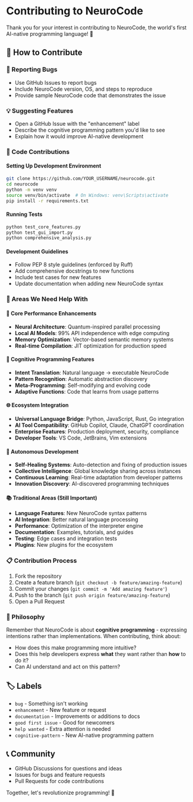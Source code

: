 # Contributing to NeuroCode

Thank you for your interest in contributing to NeuroCode, the world's first AI-native programming language! 🧬

## 🌟 How to Contribute

### 🐛 Reporting Bugs
- Use GitHub Issues to report bugs
- Include NeuroCode version, OS, and steps to reproduce
- Provide sample NeuroCode code that demonstrates the issue

### 💡 Suggesting Features
- Open a GitHub Issue with the "enhancement" label
- Describe the cognitive programming pattern you'd like to see
- Explain how it would improve AI-native development

### 🔧 Code Contributions

#### Setting Up Development Environment
```bash
git clone https://github.com/YOUR_USERNAME/neurocode.git
cd neurocode
python -m venv venv
source venv/bin/activate  # On Windows: venv\Scripts\activate
pip install -r requirements.txt
```

#### Running Tests
```bash
python test_core_features.py
python test_gui_import.py
python comprehensive_analysis.py
```

#### Development Guidelines
- Follow PEP 8 style guidelines (enforced by Ruff)
- Add comprehensive docstrings to new functions
- Include test cases for new features
- Update documentation when adding new NeuroCode syntax

### 🧠 Areas We Need Help With

#### **🚀 Core Performance Enhancements**
- **Neural Architecture**: Quantum-inspired parallel processing
- **Local AI Models**: 99% API independence with edge computing
- **Memory Optimization**: Vector-based semantic memory systems
- **Real-time Compilation**: JIT optimization for production speed

#### **🧬 Cognitive Programming Features**
- **Intent Translation**: Natural language → executable NeuroCode
- **Pattern Recognition**: Automatic abstraction discovery
- **Meta-Programming**: Self-modifying and evolving code
- **Adaptive Functions**: Code that learns from usage patterns

#### **🌐 Ecosystem Integration**
- **Universal Language Bridge**: Python, JavaScript, Rust, Go integration
- **AI Tool Compatibility**: GitHub Copilot, Claude, ChatGPT coordination
- **Enterprise Features**: Production deployment, security, compliance
- **Developer Tools**: VS Code, JetBrains, Vim extensions

#### **🤖 Autonomous Development**
- **Self-Healing Systems**: Auto-detection and fixing of production issues
- **Collective Intelligence**: Global knowledge sharing across instances
- **Continuous Learning**: Real-time adaptation from developer patterns
- **Innovation Discovery**: AI-discovered programming techniques

#### **📚 Traditional Areas (Still Important)**
- **Language Features**: New NeuroCode syntax patterns
- **AI Integration**: Better natural language processing
- **Performance**: Optimization of the interpreter engine
- **Documentation**: Examples, tutorials, and guides
- **Testing**: Edge cases and integration tests
- **Plugins**: New plugins for the ecosystem

### 📋 Contribution Process
1. Fork the repository
2. Create a feature branch (`git checkout -b feature/amazing-feature`)
3. Commit your changes (`git commit -m 'Add amazing feature'`)
4. Push to the branch (`git push origin feature/amazing-feature`)
5. Open a Pull Request

### 💭 Philosophy
Remember that NeuroCode is about **cognitive programming** - expressing intentions rather than implementations. When contributing, think about:
- How does this make programming more intuitive?
- Does this help developers express **what** they want rather than **how** to do it?
- Can AI understand and act on this pattern?

## 🏷️ Labels
- `bug` - Something isn't working
- `enhancement` - New feature or request
- `documentation` - Improvements or additions to docs
- `good first issue` - Good for newcomers
- `help wanted` - Extra attention is needed
- `cognitive-pattern` - New AI-native programming pattern

## 📞 Community
- GitHub Discussions for questions and ideas
- Issues for bugs and feature requests
- Pull Requests for code contributions

Together, let's revolutionize programming! 🚀
